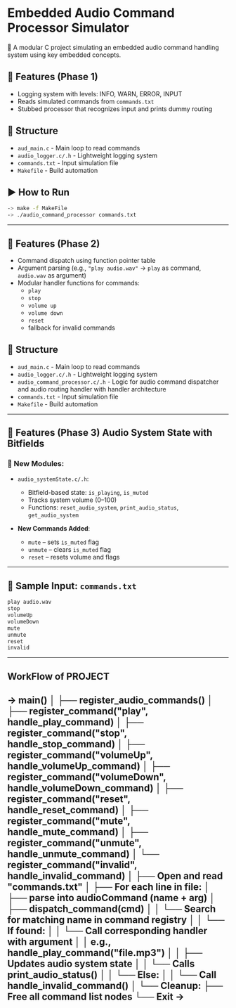 # Embedded Audio Command Processor Simulator

🎯 A modular C project simulating an embedded audio command handling system using key embedded concepts.

## 🔧 Features (Phase 1) 
- Logging system with levels: INFO, WARN, ERROR, INPUT
- Reads simulated commands from `commands.txt`
- Stubbed processor that recognizes input and prints dummy routing

## 📁 Structure
- `aud_main.c` - Main loop to read commands
- `audio_logger.c/.h` - Lightweight logging system
- `commands.txt` - Input simulation file
- `Makefile` - Build automation

## ▶️ How to Run
```bash
-> make -f MakeFile
-> ./audio_command_processor commands.txt
``` 
--------------------------------------------------------------------------------------------------------

## 🔧 Features (Phase 2)

- Command dispatch using function pointer table
- Argument parsing (e.g., `"play audio.wav"` → `play` as command, `audio.wav` as argument)
- Modular handler functions for commands:
  - `play`
  - `stop`
  - `volume up`
  - `volume down`
  - `reset`
  - fallback for invalid commands

## 📁 Structure
- `aud_main.c` - Main loop to read commands
- `audio_logger.c/.h` - Lightweight logging system
- `audio_command_processor.c/.h` - Logic for audio command dispatcher and audio routing handler with handler architecture
- `commands.txt` - Input simulation file
- `Makefile` - Build automation

--------------------------------------------------------------------------------------------------------

## 🔧 Features (Phase 3) Audio System State with Bitfields

### 🔹 New Modules:
- `audio_systemState.c/.h`:
  - Bitfield-based state: `is_playing`, `is_muted`
  - Tracks system volume (0–100)
  - Functions: `reset_audio_system`, `print_audio_status`, `get_audio_system`

- **New Commands Added**:
  - `mute` – sets `is_muted` flag
  - `unmute` – clears `is_muted` flag
  - `reset` – resets volume and flags

---

## 🧪 Sample Input: `commands.txt`
```txt
play audio.wav
stop
volumeUp
volumeDown
mute
unmute
reset
invalid
```

---------------------------------------------------------------------------------------------------------

## WorkFlow of PROJECT 

-> 
    main()
    │
    ├── register_audio_commands()
    │   ├── register_command("play",        handle_play_command)
    │   ├── register_command("stop",        handle_stop_command)
    │   ├── register_command("volumeUp",    handle_volumeUp_command)
    │   ├── register_command("volumeDown",  handle_volumeDown_command)
    │   ├── register_command("reset",       handle_reset_command)
    │   ├── register_command("mute",        handle_mute_command)
    │   ├── register_command("unmute",      handle_unmute_command)
    │   └── register_command("invalid",     handle_invalid_command)
    │
    ├── Open and read "commands.txt"
    │
    ├── For each line in file:
    │   ├── parse into audioCommand (name + arg)
    │   ├── dispatch_command(cmd)
    │   │   └── Search for matching name in command registry
    │   │   └── If found:
    │   │        └── Call corresponding handler with argument
    │   │             e.g., handle_play_command("file.mp3")
    │   │             ├── Updates audio system state
    │   │             └── Calls print_audio_status()
    │   │   └── Else:
    │   │        └── Call handle_invalid_command()
    │
    └── Cleanup:
        ├── Free all command list nodes
        └── Exit
-> 
---


